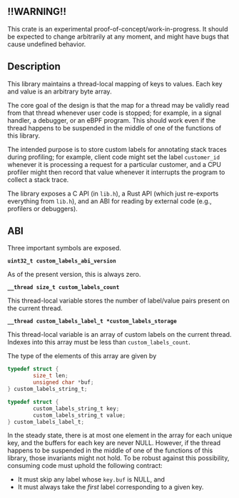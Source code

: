 ## !!WARNING!!

This crate is an experimental proof-of-concept/work-in-progress. It
should be expected to change arbitrarily at any moment, and might
have bugs that cause undefined behavior.

## Description

This library maintains a thread-local mapping of keys to values.
Each key and value is an arbitrary byte array.

The core goal of the design is that the map for a thread may be
validly read from that thread whenever user code is stopped; for
example, in a signal handler, a debugger, or an eBPF program. This
should work even if the thread happens to be suspended in the middle
of one of the functions of this library.

The intended purpose is to store custom labels for annotating stack traces
during profiling; for example, client code might set the label `customer_id`
whenever it is processing a request for a particular customer,
and a CPU profiler might then record that value whenever it interrupts the program
to collect a stack trace.

The library exposes a C API (in `lib.h`), a Rust API (which just
re-exports everything from `lib.h`), and an ABI for reading
by external code (e.g., profilers or debuggers).

## ABI

Three important symbols are exposed.

**`uint32_t custom_labels_abi_version`**

As of the present version, this is always zero.

**`__thread size_t custom_labels_count`**

This thread-local variable stores the number of label/value pairs
present on the current thread.

**`__thread custom_labels_label_t *custom_labels_storage`**

This thread-local variable is an array of custom labels on
the current thread. Indexes into this array must be less than
`custom_labels_count`.

The type of the elements of this array are given by

``` c
typedef struct {
        size_t len;
        unsigned char *buf;
} custom_labels_string_t;

typedef struct {
        custom_labels_string_t key;
        custom_labels_string_t value;
} custom_labels_label_t;
```

In the steady state, there is at most one element
in the array for each unique key, and the buffers for each key
are never NULL. However, if the thread happens to be suspended
in the middle of one of the functions of this library,
those invariants might not hold. To be robust against this possibility,
consuming code must uphold the following contract:

* It must skip any label whose `key.buf` is NULL, and
* It must always take the _first_ label corresponding to a given
  key.
